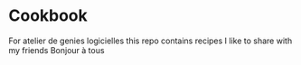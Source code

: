 # Cookbook
For atelier de genies logicielles
this repo contains recipes I like to share with my friends
Bonjour à tous
